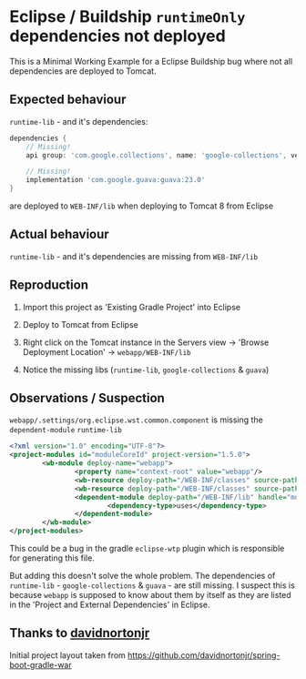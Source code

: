 # Eclipse / Buildship `runtimeOnly` dependencies not deployed

This is a Minimal Working Example for a Eclipse Buildship bug where not all dependencies are deployed to Tomcat.

## Expected behaviour

`runtime-lib` - and it's dependencies:
```gradle
dependencies {
	// Missing!
	api group: 'com.google.collections', name: 'google-collections', version: '1.0'

	// Missing!
	implementation 'com.google.guava:guava:23.0'
}
```
are deployed to `WEB-INF/lib` when deploying to Tomcat 8 from Eclipse

## Actual behaviour

`runtime-lib` - and it's dependencies are missing from `WEB-INF/lib`

## Reproduction

1. Import this project as 'Existing Gradle Project' into Eclipse

2. Deploy to Tomcat from Eclipse

3. Right click on the Tomcat instance in the Servers view -> 'Browse Deployment Location' -> `webapp/WEB-INF/lib`

4. Notice the missing libs (`runtime-lib`, `google-collections` & `guava`)

## Observations / Suspection

`webapp/.settings/org.eclipse.wst.common.component` is missing  the `dependent-module` `runtime-lib`
```xml
<?xml version="1.0" encoding="UTF-8"?>
<project-modules id="moduleCoreId" project-version="1.5.0">
        <wb-module deploy-name="webapp">
                <property name="context-root" value="webapp"/>
                <wb-resource deploy-path="/WEB-INF/classes" source-path="src/main/resources"/>
                <wb-resource deploy-path="/WEB-INF/classes" source-path="src/main/groovy"/>
                <dependent-module deploy-path="/WEB-INF/lib" handle="module:/resource/compile-lib/compile-lib">
                        <dependency-type>uses</dependency-type>
                </dependent-module>
        </wb-module>
</project-modules>
```

This could be a bug in the gradle `eclipse-wtp` plugin which is responsible for generating this file.

But adding this doesn't solve the whole problem.
The dependencies of `runtime-lib` - `google-collections` & `guava` - are still missing.
I suspect this is because `webapp` is supposed to know about them by itself as they are listed in the 'Project and External Dependencies' in Eclipse.

## Thanks to [davidnortonjr](https://github.com/davidnortonjr)

Initial project layout taken from https://github.com/davidnortonjr/spring-boot-gradle-war
